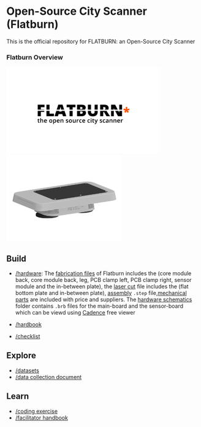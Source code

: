 # Open-Source City Scanner (Flatburn)

This is the official repository for FLATBURN: an Open-Source City Scanner

### Flatburn Overview
<img src="https://github.com/MIT-Senseable-City-Lab/OSCS/blob/main/flatburn-images/cover.jpeg" width="400px"><img src="https://github.com/MIT-Senseable-City-Lab/OSCS/blob/main/flatburn-images/Flatburn-design.png" width="300px">


## Build

 - [/hardware](https://github.com/MIT-Senseable-City-Lab/OSCS/tree/main/Build/Hardware): The [fabrication files](https://github.com/MIT-Senseable-City-Lab/OSCS/tree/main/Build/Hardware/Hardware%20enclosure/To%20Print) of Flatburn includes the (core module back, core module back, leg, PCB clamp left, PCB clamp right, sensor module and the in-between plate), the [laser cut](https://github.com/MIT-Senseable-City-Lab/OSCS/tree/main/Build/Hardware/Hardware%20enclosure/To%20lasercut) file includes the (flat bottom plate and in-between plate), [assembly](https://github.com/MIT-Senseable-City-Lab/OSCS/blob/main/Build/Hardware/Hardware%20enclosure/Flatburn_assembly.step) `.step` file,[mechanical parts](https://github.com/MIT-Senseable-City-Lab/OSCS/blob/main/Build/Hardware/Hardware%20enclosure/mechanical%20parts%20_%20Flatburn.xlsx) are included with price and suppliers.
The [hardware schematics](https://github.com/MIT-Senseable-City-Lab/OSCS/tree/main/Build/Hardware/Hardware%20schematics) folder contains `.brb` files for the main-board and the sensor-board which can be viewd using [Cadence](https://www.cadence.com/en_US/home/tools/pcb-design-and-analysis/allegro-downloads-start.html) free viewer
 
 - [/hardbook](https://github.com/MIT-Senseable-City-Lab/OSCS/tree/main/Build/Handbook)
 - [/checklist](https://github.com/MIT-Senseable-City-Lab/OSCS/tree/main/Build/Checklist)
 

## Explore

- [/datasets](https://github.com/MIT-Senseable-City-Lab/OSCS/tree/main/Explore/Datasets)
- [/data collection document](https://github.com/MIT-Senseable-City-Lab/OSCS/tree/main/Explore/Data%20collection%20document)


## Learn
- [/coding exercise](https://github.com/MIT-Senseable-City-Lab/OSCS/tree/main/Learn/Coding%20Exercise)
- [/facilitator handbook](https://github.com/MIT-Senseable-City-Lab/OSCS/tree/main/Learn/Facilitator%20Handbook)

